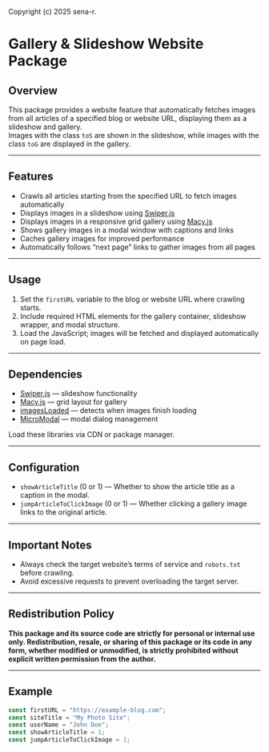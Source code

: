 Copyright (c) 2025 sena-r.
# Gallery & Slideshow Website Package

## Overview

This package provides a website feature that automatically fetches images from all articles of a specified blog or website URL, displaying them as a slideshow and gallery.  
Images with the class `toS` are shown in the slideshow, while images with the class `toG` are displayed in the gallery.

---

## Features

- Crawls all articles starting from the specified URL to fetch images automatically  
- Displays images in a slideshow using [Swiper.js](https://swiperjs.com/)  
- Displays images in a responsive grid gallery using [Macy.js](https://github.com/bigbite/macy.js)  
- Shows gallery images in a modal window with captions and links  
- Caches gallery images for improved performance  
- Automatically follows “next page” links to gather images from all pages

---

## Usage

1. Set the `firstURL` variable to the blog or website URL where crawling starts.  
2. Include required HTML elements for the gallery container, slideshow wrapper, and modal structure.  
3. Load the JavaScript; images will be fetched and displayed automatically on page load.

---

## Dependencies

- [Swiper.js](https://swiperjs.com/) — slideshow functionality  
- [Macy.js](https://github.com/bigbite/macy.js) — grid layout for gallery  
- [imagesLoaded](https://imagesloaded.desandro.com/) — detects when images finish loading  
- [MicroModal](https://micromodal.vercel.app/) — modal dialog management  

Load these libraries via CDN or package manager.

---

## Configuration

- `showArticleTitle` (0 or 1) — Whether to show the article title as a caption in the modal.  
- `jumpArticleToClickImage` (0 or 1) — Whether clicking a gallery image links to the original article.

---

## Important Notes

- Always check the target website’s terms of service and `robots.txt` before crawling.  
- Avoid excessive requests to prevent overloading the target server.

---

## Redistribution Policy

**This package and its source code are strictly for personal or internal use only. Redistribution, resale, or sharing of this package or its code in any form, whether modified or unmodified, is strictly prohibited without explicit written permission from the author.**

---

## Example

```js
const firstURL = "https://example-blog.com";
const siteTitle = "My Photo Site";
const userName = "John Doe";
const showArticleTitle = 1;
const jumpArticleToClickImage = 1;
